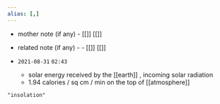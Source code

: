 ```yaml
---
alias: [,]
---
```

- mother note (if any)
		- [[]] [[]]
- related note (if any) -
		- [[]] [[]]


- `2021-08-31`  `02:43`
	- solar energy received by the [[earth]] , incoming solar radiation
	- 1.94 calories / sq cm / min on the top of [[atmosphere]]

```query
"insolation"
```